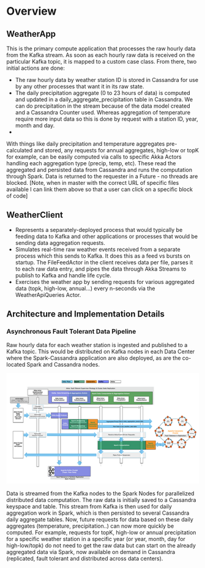 # Overview
## WeatherApp

This is the primary compute application that processes the raw hourly data from the Kafka stream. As soon as each hourly raw data is received on the particular Kafka topic, it is mapped to a custom case class. From there, two initial actions are done:

*  The raw hourly data by weather station ID is stored in Cassandra for use by any other processes that want it in its raw state.
* The daily precipitation aggregate (0 to 23 hours of data) is computed and updated in a daily_aggregate_precipitation table in Cassandra. We can do precipitation in the stream because of the data model created and a Cassandra Counter used. Whereas aggregation of temperature require more input data so this is done by request with a station ID, year, month and day.
*
With things like daily precipitation and temperature aggregates pre-calculated and stored, any requests for annual aggregates, high-low or topK for example, can be easily computed via calls to specific Akka Actors handling each aggregation type (precip, temp, etc).  These read the aggregated and persisted data from Cassandra and runs the computation through Spark. Data is returned to the requester in a Future - no threads are blocked.
[Note, when in master with the correct URL of specific files available I can link them above so that a user can click on a specific block of code]

## WeatherClient
* Represents a separately-deployed process that would typically be feeding data to Kafka and other applications or processes that would be sending data aggregation requests.
* Simulates real-time raw weather events received from a separate process which this sends to Kafka.  It does this as a feed vs bursts on startup. The FileFeedActor in the client receives data per file, parses it to each raw data entry, and pipes the data through Akka Streams to publish to Kafka and handle life cycle.
* Exercises the weather app by sending requests for various aggregated data (topk, high-low, annual…) every n-seconds via the WeatherApiQueries Actor.

## Architecture and Implementation Details

### Asynchronous Fault Tolerant Data Pipeline
Raw hourly data for each weather station is ingested and published to a Kafka topic. This would be distributed on Kafka nodes in each Data Center where the Spark-Cassandra application are also deployed, as are the co-located Spark and Cassandra nodes.

![Time Series data App diagram](timeseries.png)

Data is streamed from the Kafka nodes to the Spark Nodes for parallelized distributed data computation. The raw data is initially saved to a Cassandra keyspace and table. This stream from Kafka is then used for daily aggregation work in Spark, which is then persisted to several Cassandra daily aggregate tables. Now, future requests for data based on these daily aggregates (temperature, precipitation..) can now more quickly be computed. For example, requests for topK, high-low or annual precipitation for a specific weather station in a specific year (or year, month, day for high-low/topk) do not need to get the raw data but can start on the already aggregated data via Spark, now available on demand in Cassandra (replicated, fault tolerant and distributed across data centers).
